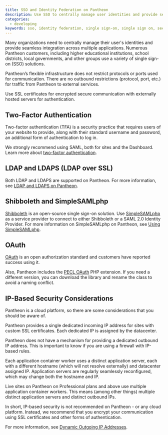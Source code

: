 ```yaml
---
title: SSO and Identity Federation on Pantheon
description: Use SSO to centrally manage user identities and provide seamless integration across multiple applications.
categories:
  - developing
keywords: sso, identity federation, single sign-on, single sign on, security, ldap, ldaps, ssl, shibboleth, simplesamlphp, oauth, ip based, ip-based, ip based security, ip-based security, security recommendations
---
```

Many organizations need to centrally manage their user's identities and provide seamless integration across multiple applications. Numerous Pantheon customers, including higher educational institutions, school districts, local governments, and other groups use a variety of single sign-on (SSO) solutions.  

Pantheon’s flexible infrastructure does not restrict protocols or ports used for communication. There are no outbound restrictions (protocol, port, etc.) for traffic from Pantheon to external services.

Use SSL certificates for encrypted secure communication with externally hosted servers for authentication.

## Two-Factor Authentication
Two-factor authentication (TFA) is a security practice that requires users of your website to provide, along with their standard username and password, an additional form of authentication to log in.

We strongly recommend using SAML, both for sites and the Dashboard. Learn more about [two-factor authentication](/docs/guides/two-factor-authentication/).

## LDAP and LDAPS (LDAP over SSL)

Both LDAP and LDAPS are supported on Pantheon. For more information, see [LDAP and LDAPS on Pantheon](/docs/ldap-and-ldaps/).

## Shibboleth and SimpleSAMLphp

[Shibboleth](http://shibboleth.net/) is an open-source single sign-on solution. Use [SimpleSAMLphp](http://simplesamlphp.org/) as a service provider to connect to either Shibboleth or a SAML 2.0 Identity Provider. For more information on SimpleSAMLphp on Pantheon, see [Using SimpleSAMLphp](/docs/using-simplesamlphp-with-shibboleth-sso).

## OAuth

[OAuth](http://oauth.net/) is an open authorization standard and customers have reported success using it.  

Also, Pantheon includes the [PECL OAuth](http://us.php.net/oauth) PHP extension. If you need a different version, you can download the library and rename the class to avoid a naming conflict.

## IP-Based Security Considerations

Pantheon is a cloud platform, so there are some considerations that you should be aware of.  

Pantheon provides a single dedicated incoming IP address for sites with custom SSL certificates. Each dedicated IP is assigned by the datacenter.  

Pantheon does not have a mechanism for providing a dedicated outbound IP address. This is important to know if you are using a firewall with IP-based rules.  

Each application container worker uses a distinct application server, each with a different hostname (which will not resolve externally) and datacenter assigned IP. Application servers are regularly seamlessly reconfigured, which may change both the hostname and IP.  

Live sites on Pantheon on Professional plans and above use multiple application container workers. This means (among other things) multiple distinct application servers and distinct outbound IPs.  

In short, IP-based security is not recommended on Pantheon - or any cloud platform. Instead, we recommend that you encrypt your communication using SSL certificates and other forms of authentication.

For more information, see [Dynamic Outgoing IP Addresses](/docs/dynamic-outgoing-ip-addresses).
